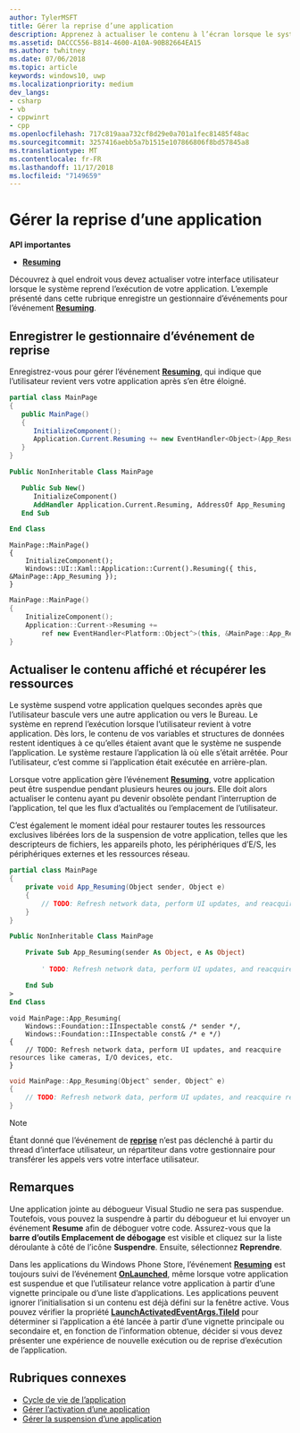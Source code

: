 ```yaml
---
author: TylerMSFT
title: Gérer la reprise d’une application
description: Apprenez à actualiser le contenu à l’écran lorsque le système reprend l’exécution de votre application.
ms.assetid: DACCC556-B814-4600-A10A-90B82664EA15
ms.author: twhitney
ms.date: 07/06/2018
ms.topic: article
keywords: windows10, uwp
ms.localizationpriority: medium
dev_langs:
- csharp
- vb
- cppwinrt
- cpp
ms.openlocfilehash: 717c819aaa732cf8d29e0a701a1fec81485f48ac
ms.sourcegitcommit: 3257416aebb5a7b1515e107866806f8bd57845a8
ms.translationtype: MT
ms.contentlocale: fr-FR
ms.lasthandoff: 11/17/2018
ms.locfileid: "7149659"
---
```

# <a name="handle-app-resume"></a>Gérer la reprise d’une application

**API importantes**

- [**Resuming**](https://msdn.microsoft.com/library/windows/apps/br242339)

Découvrez à quel endroit vous devez actualiser votre interface utilisateur lorsque le système reprend l’exécution de votre application. L’exemple présenté dans cette rubrique enregistre un gestionnaire d’événements pour l’événement [**Resuming**](https://msdn.microsoft.com/library/windows/apps/br242339).

## <a name="register-the-resuming-event-handler"></a>Enregistrer le gestionnaire d’événement de reprise

Enregistrez-vous pour gérer l’événement [**Resuming**](https://msdn.microsoft.com/library/windows/apps/br242339), qui indique que l’utilisateur revient vers votre application après s’en être éloigné.

```csharp
partial class MainPage
{
   public MainPage()
   {
      InitializeComponent();
      Application.Current.Resuming += new EventHandler<Object>(App_Resuming);
   }
}
```

```vb
Public NonInheritable Class MainPage

   Public Sub New()
      InitializeComponent()
      AddHandler Application.Current.Resuming, AddressOf App_Resuming
   End Sub

End Class
```

```cppwinrt
MainPage::MainPage()
{
    InitializeComponent();
    Windows::UI::Xaml::Application::Current().Resuming({ this, &MainPage::App_Resuming });
}
```

```cpp
MainPage::MainPage()
{
    InitializeComponent();
    Application::Current->Resuming +=
        ref new EventHandler<Platform::Object^>(this, &MainPage::App_Resuming);
}
```

## <a name="refresh-displayed-content-and-reacquire-resources"></a>Actualiser le contenu affiché et récupérer les ressources

Le système suspend votre application quelques secondes après que l’utilisateur bascule vers une autre application ou vers le Bureau. Le système en reprend l’exécution lorsque l’utilisateur revient à votre application. Dès lors, le contenu de vos variables et structures de données restent identiques à ce qu’elles étaient avant que le système ne suspende l’application. Le système restaure l’application là où elle s’était arrêtée. Pour l’utilisateur, c’est comme si l’application était exécutée en arrière-plan.

Lorsque votre application gère l’événement [**Resuming**](https://msdn.microsoft.com/library/windows/apps/br242339), votre application peut être suspendue pendant plusieurs heures ou jours. Elle doit alors actualiser le contenu ayant pu devenir obsolète pendant l’interruption de l’application, tel que les flux d’actualités ou l’emplacement de l’utilisateur.

C’est également le moment idéal pour restaurer toutes les ressources exclusives libérées lors de la suspension de votre application, telles que les descripteurs de fichiers, les appareils photo, les périphériques d’E/S, les périphériques externes et les ressources réseau.

```csharp
partial class MainPage
{
    private void App_Resuming(Object sender, Object e)
    {
        // TODO: Refresh network data, perform UI updates, and reacquire resources like cameras, I/O devices, etc.
    }
}
```

```vb
Public NonInheritable Class MainPage

    Private Sub App_Resuming(sender As Object, e As Object)
 
        ' TODO: Refresh network data, perform UI updates, and reacquire resources like cameras, I/O devices, etc.

    End Sub
>
End Class
```

```cppwinrt
void MainPage::App_Resuming(
    Windows::Foundation::IInspectable const& /* sender */,
    Windows::Foundation::IInspectable const& /* e */)
{
    // TODO: Refresh network data, perform UI updates, and reacquire resources like cameras, I/O devices, etc.
}
```

```cpp
void MainPage::App_Resuming(Object^ sender, Object^ e)
{
    // TODO: Refresh network data, perform UI updates, and reacquire resources like cameras, I/O devices, etc.
}
```

> [!NOTE]
> Étant donné que l’événement de [**reprise**](https://msdn.microsoft.com/library/windows/apps/br242339) n’est pas déclenché à partir du thread d’interface utilisateur, un répartiteur dans votre gestionnaire pour transférer les appels vers votre interface utilisateur.

## <a name="remarks"></a>Remarques

Une application jointe au débogueur Visual Studio ne sera pas suspendue. Toutefois, vous pouvez la suspendre à partir du débogueur et lui envoyer un événement **Resume** afin de déboguer votre code. Assurez-vous que la **barre d’outils Emplacement de débogage** est visible et cliquez sur la liste déroulante à côté de l’icône **Suspendre**. Ensuite, sélectionnez **Reprendre**.

Dans les applications du Windows Phone Store, l’événement [**Resuming**](https://msdn.microsoft.com/library/windows/apps/br242339) est toujours suivi de l’événement [**OnLaunched**](https://msdn.microsoft.com/library/windows/apps/br242335), même lorsque votre application est suspendue et que l’utilisateur relance votre application à partir d’une vignette principale ou d’une liste d’applications. Les applications peuvent ignorer l’initialisation si un contenu est déjà défini sur la fenêtre active. Vous pouvez vérifier la propriété [**LaunchActivatedEventArgs.TileId**](https://msdn.microsoft.com/library/windows/apps/br224736) pour déterminer si l’application a été lancée à partir d’une vignette principale ou secondaire et, en fonction de l’information obtenue, décider si vous devez présenter une expérience de nouvelle exécution ou de reprise d’exécution de l’application.

## <a name="related-topics"></a>Rubriques connexes

* [Cycle de vie de l’application](app-lifecycle.md)
* [Gérer l’activation d’une application](activate-an-app.md)
* [Gérer la suspension d’une application](suspend-an-app.md)
